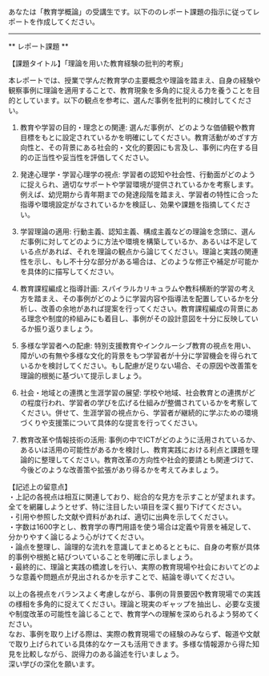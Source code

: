 あなたは「教育学概論」の受講生です。以下ののレポート課題の指示に従ってレポートを作成してください。

---------------------------------------
** レポート課題 **

【課題タイトル】「理論を用いた教育経験の批判的考察」

本レポートでは、授業で学んだ教育学の主要概念や理論を踏まえ、自身の経験や観察事例に理論を適用することで、教育現象を多角的に捉える力を養うことを目的としています。以下の観点を参考に、選んだ事例を批判的に検討してください。

1) 教育や学習の目的・理念との関連: 選んだ事例が、どのような価値観や教育目標をもとに設定されているかを明確にしてください。教育活動がめざす方向性と、その背景にある社会的・文化的要因にも言及し、事例に内在する目的の正当性や妥当性を評価してください。

2) 発達心理学・学習心理学の視点: 学習者の認知や社会性、行動面がどのように捉えられ、適切なサポートや学習環境が提供されているかを考察します。例えば、幼児期から青年期までの発達段階を踏まえ、学習者の特性に合った指導や環境設定がなされているかを検証し、効果や課題を指摘してください。

3) 学習理論の適用: 行動主義、認知主義、構成主義などの理論を念頭に、選んだ事例に対してどのように方法や環境を構築しているか、あるいは不足している点があれば、それを理論の観点から論じてください。理論と実践の関連性を示し、もし不十分な部分がある場合は、どのような修正や補足が可能かを具体的に描写してください。

4) 教育課程編成と指導計画: スパイラルカリキュラムや教科横断的学習の考え方を踏まえ、その事例がどのように学習内容や指導法を配置しているかを分析し、改善の余地があれば提案を行ってください。教育課程編成の背景にある理念や制度的枠組みにも着目し、事例がその設計意図を十分に反映しているか振り返りましょう。

5) 多様な学習者への配慮: 特別支援教育やインクルーシブ教育の視点を用い、障がいの有無や多様な文化的背景をもつ学習者が十分に学習機会を得られているかを検討してください。もし配慮が足りない場合、その原因や改善策を理論的根拠に基づいて提示しましょう。

6) 社会・地域との連携と生涯学習の展望: 学校や地域、社会教育との連携がどの程度行われ、学習者の学びを広げる仕組みが整備されているかを考察してください。併せて、生涯学習の視点から、学習者が継続的に学ぶための環境づくりや支援策について具体的な提言を行ってください。

7) 教育改革や情報技術の活用: 事例の中でICTがどのように活用されているか、あるいは活用の可能性があるかを検討し、教育実践における利点と課題を理論的に整理してください。教育改革の方向性や社会的要請とも関連づけて、今後どのような改善策や拡張があり得るかを考えてみましょう。

【記述上の留意点】  
・上記の各視点は相互に関連しており、総合的な見方を示すことが望まれます。全てを網羅しようとせず、特に注目したい項目を深く掘り下げてください。  
・引用や参照した文献や資料があれば、適切に出典を示してください。  
・字数は1600字とし、教育学の専門用語を使う場合は定義や背景を補足して、分かりやすく論じるよう心がけてください。  
・論点を整理し、論理的な流れを意識してまとめるとともに、自身の考察が具体的事例や根拠と結びついていることを明確に示しましょう。  
・最終的に、理論と実践の橋渡しを行い、実際の教育現場や社会においてどのような意義や問題点が見出されるかを示すことで、結論を導いてください。

以上の各視点をバランスよく考慮しながら、事例の背景要因や教育現場での実践の様相を多角的に捉えてください。理論と現実のギャップを抽出し、必要な支援や制度改革の可能性を論じることで、教育学への理解を深められるよう努めてください。  
なお、事例を取り上げる際は、実際の教育現場での経験のみならず、報道や文献で取り上げられている具体的なケースも活用できます。多様な情報源から得た知見を比較しながら、説得力のある論述を行いましょう。  
深い学びの深化を願います。  